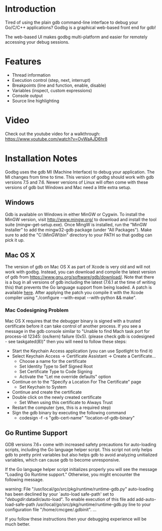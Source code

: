 # Introduction

Tired of using the plain gdb command-line interface to debug your Go/C/C++ applications? Godbg is a graphical web-based front end for gdb!

The web-based UI makes godbg multi-platform and easier for remotely accessing your debug sessions.

# Features
* Thread information
* Execution control (step, next, interrupt)
* Breakpoints (line and function, enable, disable)
* Variables (inspect, custom expressions)
* Console output
* Source line highlighting

# Video
Check out the youtube video for a walkthrough:
https://www.youtube.com/watch?v=OyWaAJD6hr8

# Installation Notes
Godbg uses the gdb MI (Machine Interface) to debug your application. The MI changes from time to time. This version of godbg should work with gdb versions 7.5 and 7.6. Newer versions of Linux will often come with these versions of gdb but Windows and Mac need a little extra setup.

## Windows
Gdb is available on Windows in either MinGW or Cygwin. To install the MinGW version, visit http://www.mingw.org/ to download and install the tool suite (mingw-get-setup.exe). Once MingW is installed, run the "MinGW Installer" to add the mingw32-gdb package (under "All Packages"). Make sure to add the "C:\MinGW\bin" directory to your PATH so that godbg can pick it up.

## Mac OS X
The version of gdb on Mac OS X as part of Xcode is very old and will not work with godbg. Instead, you can download and compile the latest version of gdb from https://www.gnu.org/software/gdb/download/. Note that there is a bug in all versions of gdb including the latest (7.6.1 at the time of writing this) that prevents the Go language support from being loaded. A patch is available [here](http://sourceware-org.1504.n7.nabble.com/Path-Add-support-for-mach-o-reader-to-be-aware-of-debug-gdb-scripts-td238372.html). After applying the patch you compile it with the Xcode compiler using "./configure --with-expat --with-python && make".

### Mac Codesigning Problem
Mac OS X requires that the debugger binary is signed with a trusted certificate before it can take control of another process. If you see a message in the gdb console similar to "Unable to find Mach task port for process-id 12345: (os/kern) failure (0x5). (please check gdb is codesigned - see taskgated(8))" then you will need to follow these steps:

* Start the Keychain Access application (you can use Spotlight to find it)
* Select Keychain Access -> Certificate Assistant -> Create a Certificate...
    + Choose a name for the certificate
    + Set Identity Type to Self Signed Root
    + Set Certificate Type to Code Signing
    + Activate the "Let me override defaults" option
* Continue on to the "Specify a Location For The Certificate" page
    + Set Keychain to System
* Continue and create the certificate
* Double click on the newly created certificate
    + Set When using this certificate to Always Trust
* Restart the computer (yes, this is a required step)
* Sign the gdb binary by executing the following command
    + codesign -f -s "gdb-cert-name" "location-of-gdb-binary"

## Go Runtime Support

GDB versions 7.6+ come with increased safety precautions for auto-loading scripts, including the Go language helper script. This script not only helps gdb to pretty print variables but also helps gdb to avoid analyzing unitialized variables, which can cause gdb to become unresponsive.

If the Go language helper script initializes properly you will see the message "Loading Go Runtime support." Otherwise, you might encounter the following message.

warning: File "/usr/local/go/src/pkg/runtime/runtime-gdb.py" auto-loading has been declined by your `auto-load safe-path' set to "$debugdir:$datadir/auto-load".
To enable execution of this file add
add-auto-load-safe-path /usr/local/go/src/pkg/runtime/runtime-gdb.py
line to your configuration file "/home/cmcgee/.gdbinit".
...

If you follow these instructions then your debugging experience will be much better.

